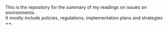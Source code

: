 This is the repository for the summary of my readings on issues on environments.\
It mostly include policies, regulations, implementation plans and strategies ++.
